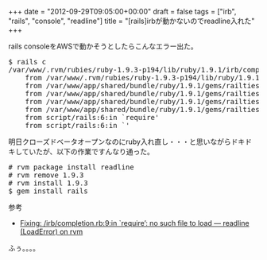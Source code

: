 +++
date = "2012-09-29T09:05:00+00:00"
draft = false
tags = ["irb", "rails", "console", "readline"]
title = "[rails]irbが動かないのでreadline入れた"
+++
<p>rails consoleをAWSで動かそうとしたらこんなエラー出た。</p>&#13;
<pre>$ rails c<br />/var/www/.rvm/rubies/ruby-1.9.3-p194/lib/ruby/1.9.1/irb/completion.rb:9:in `require': cannot load such file -- readline (LoadError)&#13;
	from /var/www/.rvm/rubies/ruby-1.9.3-p194/lib/ruby/1.9.1/irb/completion.rb:9:in `'&#13;
	from /var/www/app/shared/bundle/ruby/1.9.1/gems/railties-3.2.8/lib/rails/commands/console.rb:3:in `require'&#13;
	from /var/www/app/shared/bundle/ruby/1.9.1/gems/railties-3.2.8/lib/rails/commands/console.rb:3:in `'&#13;
	from /var/www/app/shared/bundle/ruby/1.9.1/gems/railties-3.2.8/lib/rails/commands.rb:38:in `require'&#13;
	from /var/www/app/shared/bundle/ruby/1.9.1/gems/railties-3.2.8/lib/rails/commands.rb:38:in `'&#13;
	from script/rails:6:in `require'&#13;
	from script/rails:6:in `'&#13;
</pre>&#13;
<p>明日クローズドベータオープンなのにruby入れ直し・・・と思いながらドキドキしていたが、以下の作業ですんなり通った。</p>&#13;
<pre># <span>rvm package install readline<br /># </span><span>rvm remove 1.9.3<br /></span><span># rvm install 1.9.3<br />$ gem install rails</span></pre>&#13;
<p>参考</p>&#13;
<ul><li><a href="http://thekindofme.wordpress.com/2011/02/14/fixing-irbcompletion-rb9in-require-no-such-file-to-load-readline-loaderror-on-rvm/">Fixing: /irb/completion.rb:9:in `require’: no such file to load — readline (LoadError) on rvm</a></li>&#13;
</ul><p>ふぅ。。。。</p> 